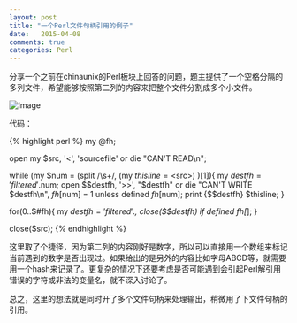 ```yaml
---
layout: post
title: "一个Perl文件句柄引用的例子"
date:   2015-04-08
comments: true
categories: Perl
---
```


分享一个之前在chinaunix的Perl板块上回答的问题，题主提供了一个空格分隔的多列文件，希望能够按照第二列的内容来把整个文件分割成多个小文件。

![Image](http://life.chinaunix.net/bbsfile/forum/201405/06/214614aw64qupoexxrr16p.png)

代码：

{% highlight perl %}
my @fh;

open my $src, '<', 'sourcefile' or die "CAN'T READ\n";

while (my $num = (split /\s+/, (my $thisline = <$src>) )[1]){
        my $destfh = 'filtered'.$num;
        open $$destfh, '>>', "$destfh" or die "CAN'T WRITE $destfh\n", $fh[$num] = 1 unless defined $fh[$num];
        print {$$destfh} $thisline;
}

for(0..$#fh){
        my $destfh = 'filtered'.$_, close($$destfh) if defined $fh[$_];
}

close($src);
{% endhighlight %}

这里取了个捷径，因为第二列的内容刚好是数字，所以可以直接用一个数组来标记当前遇到的数字是否出现过。如果给出的是另外的内容比如字母ABCD等，就需要用一个hash来记录了。更复杂的情况下还要考虑是否可能遇到会引起Perl解引用错误的字符或非法的变量名，就不深入讨论了。

总之，这里的想法就是同时开了多个文件句柄来处理输出，稍微用了下文件句柄的引用。

